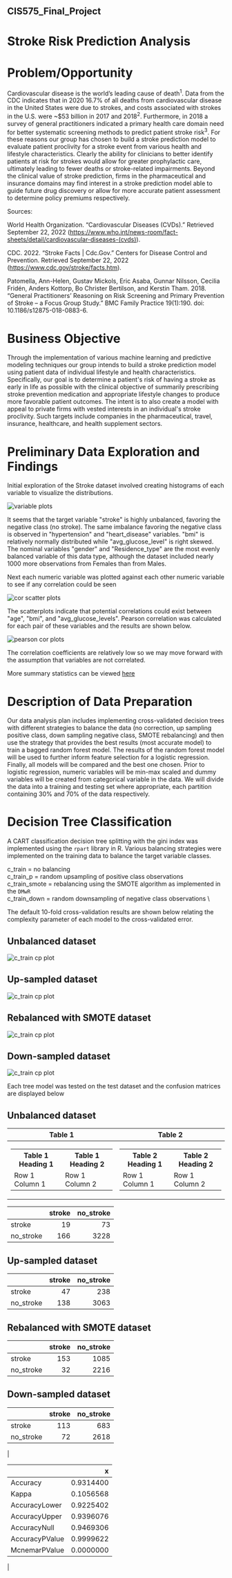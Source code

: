 ## CIS575_Final_Project

# Stroke Risk Prediction Analysis

# Problem/Opportunity   

Cardiovascular disease is the world’s leading cause of death<sup>1</sup>. Data from the CDC indicates that in 2020 16.7% of all deaths from cardiovascular disease in the United States were due to strokes, and costs associated with strokes in the U.S. were ~$53 billion in 2017 and 2018<sup>2</sup>. Furthermore, in 2018 a survey of general practitioners indicated a primary health care domain need for better systematic screening methods to predict patient stroke risk<sup>3</sup>. For these reasons our group has chosen to build a stroke prediction model to evaluate patient proclivity for a stroke event from various health and lifestyle characteristics. Clearly the ability for clinicians to better identify patients at risk for strokes would allow for greater prophylactic care, ultimately leading to fewer deaths or stroke-related impairments. Beyond the clinical value of stroke prediction, firms in the pharmaceutical and insurance domains may find interest in a stroke prediction model able to guide future drug discovery or allow for more accurate patient assessment to determine policy premiums respectively.



Sources:

World Health Organization. “Cardiovascular Diseases (CVDs).” Retrieved September 22, 2022 (https://www.who.int/news-room/fact-sheets/detail/cardiovascular-diseases-(cvds)).

CDC. 2022. “Stroke Facts | Cdc.Gov.” Centers for Disease Control and Prevention. Retrieved September 22, 2022 (https://www.cdc.gov/stroke/facts.htm).

Patomella, Ann-Helen, Gustav Mickols, Eric Asaba, Gunnar Nilsson, Cecilia Fridén, Anders Kottorp, Bo Christer Bertilson, and Kerstin Tham. 2018. “General Practitioners’ Reasoning on Risk Screening and Primary Prevention of Stroke – a Focus Group Study.” BMC Family Practice 19(1):190. doi: 10.1186/s12875-018-0883-6.



# Business Objective

Through the implementation of various machine learning and predictive modeling techniques our group intends to build a stroke prediction model using patient data of individual lifestyle and health characteristics. Specifically, our goal is to determine a patient's risk of having a stroke as early in life as possible with the clinical objective of summarily prescribing stroke prevention medication and appropriate lifestyle changes to produce more favorable patient outcomes. The intent is to also create a model with appeal to private firms with vested interests in an individual's stroke proclivity. Such targets include companies in the pharmaceutical, travel, insurance, healthcare, and health supplement sectors.

# Preliminary Data Exploration and Findings

Initial exploration of the Stroke dataset involved creating histograms of each variable to visualize the distributions.

![variable plots](/figures/variable_plots.svg)

It seems that the target variable "stroke" is highly unbalanced, favoring the negative class (no stroke). The same imbalance favoring the negative class is observed in "hypertension" and "heart_disease" variables. "bmi" is relatively normally distributed while "avg_glucose_level" is right skewed. The nominal variables "gender" and "Residence_type" are the most evenly balanced variable of this data type, although the dataset included nearly 1000 more observations from Females than from Males.

Next each numeric variable was plotted against each other numeric variable to see if any correlation could be seen

![cor scatter plots](/figures/scatter_cor_plots.svg)

The scatterplots indicate that potential correlations could exist between "age", "bmi", and "avg_glucose_levels". Pearson correlation was calculated for each pair of these variables and the results are shown below.

![pearson cor plots](/figures/cor_plot.svg)

The correlation coefficients are relatively low so we may move forward with the assumption that variables are not correlated.

More summary statistics can be viewed [here](/documents/summary_stats.pdf)

# Description of Data Preparation

Our data analysis plan includes implementing cross-validated decision trees with different strategies to balance the data (no correction, up sampling positive class, down sampling negative class, SMOTE rebalancing) and then use the strategy that provides the best results (most accurate model) to train a bagged random forest model. The results of the random forest model will be used to further inform feature selection for a logistic regression. Finally, all models will be compared and the best one chosen. Prior to logistic regression, numeric variables will be min-max scaled and dummy variables will be created from categorical variable in the data. We will divide the data into a training and testing set where appropriate, each partition containing 30% and 70% of the data respectively.

# Decision Tree Classification
A CART classification decision tree splitting with the gini index was implemented using the `rpart` library in R. Various balancing strategies were implemented on the training data to balance the target variable classes.

c_train = no balancing \
c_train_p = random upsampling of positive class observations \
c_train_smote = rebalancing using the SMOTE algorithm as implemented in the `DMwR`\
c_train_down = random downsampling of negative class observations \

The default 10-fold cross-validation results are shown below relating the complexity parameter of each model to the cross-validated error.

## Unbalanced dataset
![c_train cp plot](/figures/c_train_cp_plot.svg)

## Up-sampled dataset
![c_train cp plot](/figures/c_train_up_cp_plot.svg)

## Rebalanced with SMOTE dataset
![c_train cp plot](/figures/c_train_smote_cp_plot.svg)

## Down-sampled dataset
![c_train cp plot](/figures/c_train_down_cp_plot.svg)

Each tree model was tested on the test dataset and the confusion matrices are displayed below
## Unbalanced dataset

|Table 1|Table 2|
|--|--|
|<table> <tr><th>Table 1 Heading 1</th><th>Table 1 Heading 2</th></tr><tr><td>Row 1 Column 1</td><td>Row 1 Column 2</td></tr> </table>| <table> <tr><th>Table 2 Heading 1</th><th>Table 2 Heading 2</th></tr><tr><td>Row 1 Column 1</td><td>Row 1 Column 2</td></tr> </table>|
<table>
 <thead>
  <tr>
   <th style="text-align:left;">   </th>
   <th style="text-align:right;"> stroke </th>
   <th style="text-align:right;"> no_stroke </th>
  </tr>
 </thead>
<tbody>
  <tr>
   <td style="text-align:left;"> stroke </td>
   <td style="text-align:right;"> 19 </td>
   <td style="text-align:right;"> 73 </td>
  </tr>
  <tr>
   <td style="text-align:left;"> no_stroke </td>
   <td style="text-align:right;"> 166 </td>
   <td style="text-align:right;"> 3228 </td>
  </tr>
</tbody>
</table>

## Up-sampled dataset
<table>
 <thead>
  <tr>
   <th style="text-align:left;">   </th>
   <th style="text-align:right;"> stroke </th>
   <th style="text-align:right;"> no_stroke </th>
  </tr>
 </thead>
<tbody>
  <tr>
   <td style="text-align:left;"> stroke </td>
   <td style="text-align:right;"> 47 </td>
   <td style="text-align:right;"> 238 </td>
  </tr>
  <tr>
   <td style="text-align:left;"> no_stroke </td>
   <td style="text-align:right;"> 138 </td>
   <td style="text-align:right;"> 3063 </td>
  </tr>
</tbody>
</table>

## Rebalanced with SMOTE dataset
<table>
 <thead>
  <tr>
   <th style="text-align:left;">   </th>
   <th style="text-align:right;"> stroke </th>
   <th style="text-align:right;"> no_stroke </th>
  </tr>
 </thead>
<tbody>
  <tr>
   <td style="text-align:left;"> stroke </td>
   <td style="text-align:right;"> 153 </td>
   <td style="text-align:right;"> 1085 </td>
  </tr>
  <tr>
   <td style="text-align:left;"> no_stroke </td>
   <td style="text-align:right;"> 32 </td>
   <td style="text-align:right;"> 2216 </td>
  </tr>
</tbody>
</table>

## Down-sampled dataset
<table>
 <thead>
  <tr>
   <th style="text-align:left;">   </th>
   <th style="text-align:right;"> stroke </th>
   <th style="text-align:right;"> no_stroke </th>
  </tr>
 </thead>
<tbody>
  <tr>
   <td style="text-align:left;"> stroke </td>
   <td style="text-align:right;"> 113 </td>
   <td style="text-align:right;"> 683 </td>
  </tr>
  <tr>
   <td style="text-align:left;"> no_stroke </td>
   <td style="text-align:right;"> 72 </td>
   <td style="text-align:right;"> 2618 </td>
  </tr>
</tbody>
</table>| <table>
 <thead>
  <tr>
   <th style="text-align:left;">   </th>
   <th style="text-align:right;"> x </th>
  </tr>
 </thead>
<tbody>
  <tr>
   <td style="text-align:left;"> Accuracy </td>
   <td style="text-align:right;"> 0.9314400 </td>
  </tr>
  <tr>
   <td style="text-align:left;"> Kappa </td>
   <td style="text-align:right;"> 0.1056568 </td>
  </tr>
  <tr>
   <td style="text-align:left;"> AccuracyLower </td>
   <td style="text-align:right;"> 0.9225402 </td>
  </tr>
  <tr>
   <td style="text-align:left;"> AccuracyUpper </td>
   <td style="text-align:right;"> 0.9396076 </td>
  </tr>
  <tr>
   <td style="text-align:left;"> AccuracyNull </td>
   <td style="text-align:right;"> 0.9469306 </td>
  </tr>
  <tr>
   <td style="text-align:left;"> AccuracyPValue </td>
   <td style="text-align:right;"> 0.9999622 </td>
  </tr>
  <tr>
   <td style="text-align:left;"> McnemarPValue </td>
   <td style="text-align:right;"> 0.0000000 </td>
  </tr>
</tbody>
</table>|
